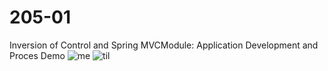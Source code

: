 # 205-01
Inversion of Control and Spring MVCModule: Application Development and Proces
Demo
![me](https://github.com/khooch01/205-01/assets/130282843/6bb947cb-13ce-4c44-937b-4fe3341b8ea7)
![til](https://github.com/khooch01/205-01/assets/130282843/947d0986-f225-4691-8c31-d5ff8ba43d27)

